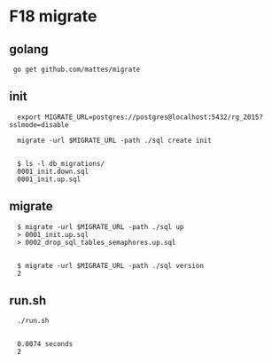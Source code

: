 F18 migrate
===============


golang
------

     go get github.com/mattes/migrate


init
--------

      export MIGRATE_URL=postgres://postgres@localhost:5432/rg_2015?sslmode=disable 

      migrate -url $MIGRATE_URL -path ./sql create init


      $ ls -l db_migrations/
      0001_init.down.sql
      0001_init.up.sql


migrate
----------

      $ migrate -url $MIGRATE_URL -path ./sql up
      > 0001_init.up.sql
      > 0002_drop_sql_tables_semaphores.up.sql


      $ migrate -url $MIGRATE_URL -path ./sql version
      2


run.sh
-------

      ./run.sh


      0.0074 seconds
      2

